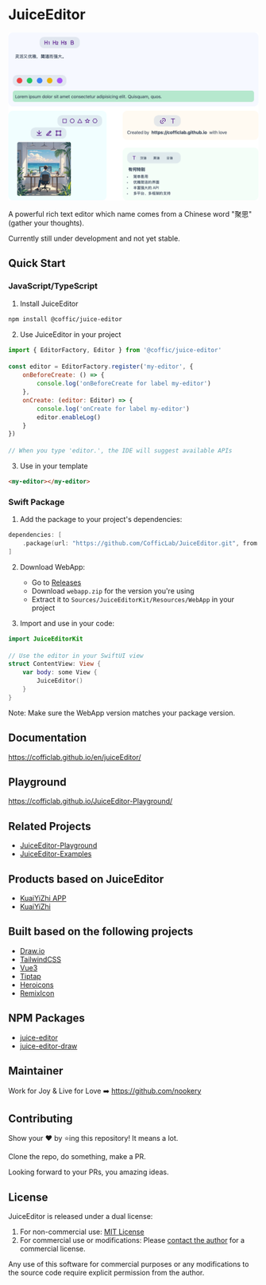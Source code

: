 # JuiceEditor

![JuiceEditor](./docs/hero.png)

A powerful rich text editor which name comes from a Chinese word "聚思" (gather your thoughts).

Currently still under development and not yet stable.

## Quick Start

### JavaScript/TypeScript

1. Install JuiceEditor

```bash
npm install @coffic/juice-editor
```

2. Use JuiceEditor in your project

```js
import { EditorFactory, Editor } from '@coffic/juice-editor'

const editor = EditorFactory.register('my-editor', {
    onBeforeCreate: () => {
        console.log('onBeforeCreate for label my-editor')
    },
    onCreate: (editor: Editor) => {
        console.log('onCreate for label my-editor')
        editor.enableLog()
    }
})

// When you type 'editor.', the IDE will suggest available APIs
```

3. Use in your template

```html
<my-editor></my-editor>
```

### Swift Package

1. Add the package to your project's dependencies:

```swift
dependencies: [
    .package(url: "https://github.com/CofficLab/JuiceEditor.git", from: "1.0.0")
]
```

2. Download WebApp:
   - Go to [Releases](https://github.com/CofficLab/JuiceEditor/releases)
   - Download `webapp.zip` for the version you're using
   - Extract it to `Sources/JuiceEditorKit/Resources/WebApp` in your project

3. Import and use in your code:

```swift
import JuiceEditorKit

// Use the editor in your SwiftUI view
struct ContentView: View {
    var body: some View {
        JuiceEditor()
    }
}
```

Note: Make sure the WebApp version matches your package version.

## Documentation

<https://cofficlab.github.io/en/juiceEditor/>

## Playground

<https://cofficlab.github.io/JuiceEditor-Playground/>

## Related Projects

- [JuiceEditor-Playground](https://github.com/cofficlab/JuiceEditor-Playground)
- [JuiceEditor-Examples](https://github.com/cofficlab/JuiceEditor-Examples)

## Products based on JuiceEditor

- [KuaiYiZhi APP](https://apps.apple.com/cn/app/%E5%BF%AB%E6%98%93%E7%9F%A5/id6457892799)
- [KuaiYiZhi](https://www.kuaiyizhi.cn)

## Built based on the following projects

- [Draw.io](https://github.com/jgraph/drawio)
- [TailwindCSS](https://tailwindcss.com/)
- [Vue3](https://v3.vuejs.org/)
- [Tiptap](https://tiptap.dev/)
- [Heroicons](https://heroicons.com)
- [RemixIcon](https://remixicon.com)

## NPM Packages

- [juice-editor](https://www.npmjs.com/package/@coffic/juice-editor)
- [juice-editor-draw](https://www.npmjs.com/package/@coffic/juice-editor-draw)

## Maintainer

Work for Joy & Live for Love ➡️ <https://github.com/nookery>

## Contributing

Show your ❤️ by ⭐️ing this repository! It means a lot.

Clone the repo, do something, make a PR.

Looking forward to your PRs, you amazing ideas.

## License

JuiceEditor is released under a dual license:

1. For non-commercial use: [MIT License](LICENSE)
2. For commercial use or modifications: Please [contact the author](https://github.com/nookery) for a commercial license.

Any use of this software for commercial purposes or any modifications to the source code require explicit permission from the author.

